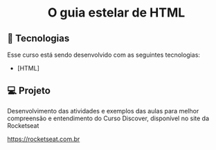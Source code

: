 <h1 align="center">
    O guia estelar de HTML <br>
    
</h1>

## :rocket: Tecnologias

Esse curso está sendo desenvolvido com as seguintes tecnologias:

- [HTML]

## :computer: Projeto

Desenvolvimento das atividades e exemplos das aulas para melhor compreensão e entendimento do Curso Discover, disponível no site da Rocketseat

https://rocketseat.com.br
